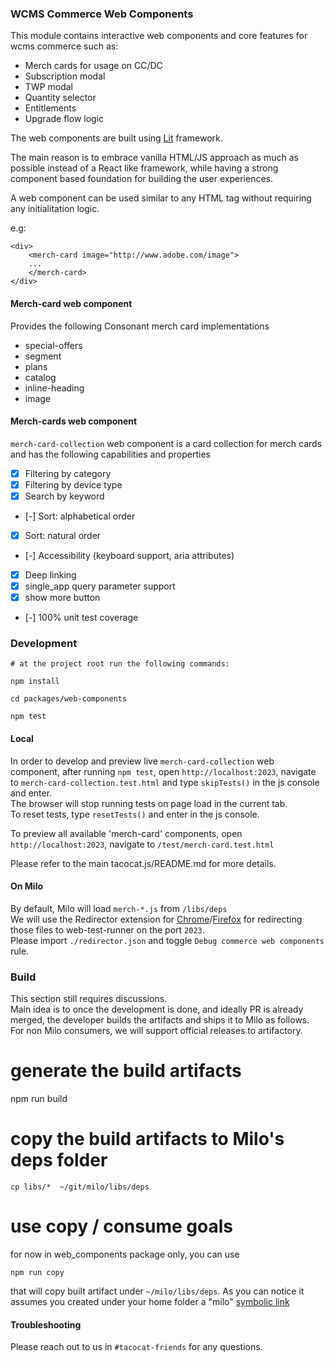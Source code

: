 ### WCMS Commerce Web Components

This module contains interactive web components and core features for wcms commerce such as:

* Merch cards for usage on CC/DC
* Subscription modal
* TWP modal
* Quantity selector
* Entitlements
* Upgrade flow logic

The web components are built using [Lit](https://lit.dev/) framework.

The main reason is to embrace vanilla HTML/JS approach as much as possible instead of a React like framework, while having a strong component based foundation for building the user experiences.

A web component can be used similar to any HTML tag without requiring any initialitation logic.

e.g:

```
<div>
    <merch-card image="http://www.adobe.com/image">
    ...
    </merch-card>
</div>
```

#### Merch-card web component
Provides the following Consonant merch card implementations

- special-offers
- segment
- plans
- catalog
- inline-heading
- image

#### Merch-cards web component
`merch-card-collection` web component is a card collection for merch cards and has the following capabilities and properties

 - [x] Filtering by category
 - [x] Filtering by device type
 - [x] Search by keyword
 - [-] Sort: alphabetical order
 - [x] Sort: natural order
 - [-] Accessibility (keyboard support, aria attributes)
 - [x] Deep linking
 - [x] single_app query parameter support
 - [x] show more button
 - [-] 100% unit test coverage

 ### Development
```
# at the project root run the following commands:

npm install

cd packages/web-components

npm test
```

#### Local
In order to develop and preview live `merch-card-collection` web component, after running `npm test`, open `http://localhost:2023`, navigate to `merch-card-collection.test.html` and type `skipTests()` in the js console and enter.<br />
The browser will stop running tests on page load in the current tab.<br />
To reset tests, type `resetTests()` and enter in the js console.<br />

To preview all available 'merch-card' components, open `http://localhost:2023`, navigate to `/test/merch-card.test.html`

Please refer to the main tacocat.js/README.md for more details.


#### On Milo

By default, Milo will load `merch-*.js` from `/libs/deps`<br/>
We will use the Redirector extension for [Chrome](https://chrome.google.com/webstore/detail/redirector/ocgpenflpmgnfapjedencafcfakcekcd)/[Firefox](https://addons.mozilla.org/en-US/firefox/addon/redirector/) for redirecting those files to web-test-runner on the port `2023`.<br/>
Please import `./redirector.json` and toggle `Debug commerce web components` rule.

### Build
This section still requires discussions.<br />
Main idea is to once the development is done, and ideally PR is already merged, the developer builds the artifacts and ships it to Milo as follows.<br />
For non Milo consumers, we will support official releases to artifactory.

# generate the build artifacts

npm run build

# copy the build artifacts to Milo's deps folder

```
cp libs/*  ~/git/milo/libs/deps
```

# use copy / consume goals
for now in web_components package only, you can use
```
npm run copy
```
that will copy built artifact under `~/milo/libs/deps`. As you can notice it assumes you created under your home folder a "milo" [symbolic link](https://en.wikipedia.org/wiki/Symbolic_link)


#### Troubleshooting
Please reach out to us in `#tacocat-friends` for any questions.
